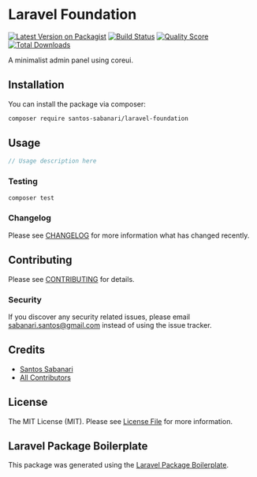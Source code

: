 # Laravel Foundation

[![Latest Version on Packagist](https://img.shields.io/packagist/v/santos-sabanari/laravel-foundation.svg?style=flat-square)](https://packagist.org/packages/santos-sabanari/laravel-foundation)
[![Build Status](https://img.shields.io/travis/santos-sabanari/laravel-foundation/master.svg?style=flat-square)](https://travis-ci.org/santos-sabanari/laravel-foundation)
[![Quality Score](https://img.shields.io/scrutinizer/g/santos-sabanari/laravel-foundation.svg?style=flat-square)](https://scrutinizer-ci.com/g/santos-sabanari/laravel-foundation)
[![Total Downloads](https://img.shields.io/packagist/dt/santos-sabanari/laravel-foundation.svg?style=flat-square)](https://packagist.org/packages/santos-sabanari/laravel-foundation)

A minimalist admin panel using coreui.

## Installation

You can install the package via composer:

```bash
composer require santos-sabanari/laravel-foundation
```

## Usage

``` php
// Usage description here
```

### Testing

``` bash
composer test
```

### Changelog

Please see [CHANGELOG](CHANGELOG.md) for more information what has changed recently.

## Contributing

Please see [CONTRIBUTING](CONTRIBUTING.md) for details.

### Security

If you discover any security related issues, please email sabanari.santos@gmail.com instead of using the issue tracker.

## Credits

- [Santos Sabanari](https://github.com/santos-sabanari)
- [All Contributors](../../contributors)

## License

The MIT License (MIT). Please see [License File](LICENSE.md) for more information.

## Laravel Package Boilerplate

This package was generated using the [Laravel Package Boilerplate](https://laravelpackageboilerplate.com).
